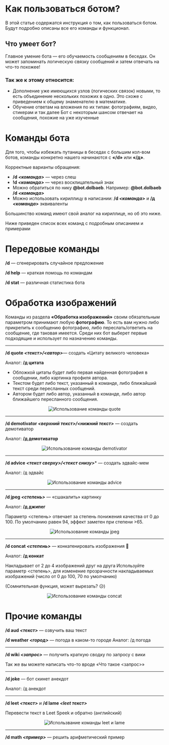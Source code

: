 # **Как пользоваться ботом?**
В этой статье содержатся инструкция о том, как пользоваться ботом.
Будут подробно описаны все его команды и функционал.


## **Что умеет бот?**
Главное умение бота — его обучаемость сообщениям в беседах.
Он может запоминать логическую связку сообщений и затем отвечать на что-то похожее!

### **Так же к этому относится:**

 * Дополнение уже имеющихся узлов (логических связок) новыми, то есть объединение
 нескольких похожих в одно. Это схоже с приведением к общему знаменателю в математике.
 * Обучение ответам на вложения по их типам: фотографиям, видео, стикерам и так далее
Бот с некоторым шансом отвечает на сообщения, похожие на уже изученные

# Команды бота
Для того, чтобы избежать путаницы в беседах с большим кол-вом ботов, команды конкретно нашего начинаются с **«/d»** или **«/д»**.

Корректные варианты обращения:

* **/d *<команда>*** — через слеш
* **!d *<команда>*** — через восклицательный знак
* Можно обратиться по нику **@bot.dolbaeb**.
Например: **@bot.dolbaeb /d *<команда>***
* Можно использовать кириллицу в написании:
**/d *<команда>*** и **/д *<команда>*** эквиваленты

Большинство команд имеют свой аналог на кириллице, но об это ниже.

Ниже приведен список всех команд с подробным описанием и примерами

# Передовые команды
**/d** — сгенерировать случайное предложение

**/d help** — краткая помощь по командам

**/d stat** — различная статистика бота

# Обработка изображений
Команды из раздела **«Обработка изображений»** своим обязательным параметром принимают любую **фотографию**.
То есть вам нужно либо прикрепить к сообщению фотографию, либо переслать/ответить на сообщение, где таковая имеется. Среди них бот выберет первые подходящие и использует по назначению команды.

***

**/d quote *<текст>/<автор>***— создать «Цитату великого человека»

Аналог: **/д цитата**

* Обложкой цитаты будет либо первая найденная фотография в сообщении, либо картинка профиля автора.
* Текстом будет либо текст, указанный в команде, либо ближайший текст среди пересланных сообщений.
* Автором будет либо автор, указанный в команде, либо автор ближайшего пересланного сообщения.

<p align="center">
    <img 
        src="./snapshots/example_quote.jpg"
        alt="Использование команды quote"
    />
</p>

***

**/d demotivator *<верхний текст>/<нижний текст>*** — создать демотиватор

Аналог: **/д демотиватор**

<p align="center">
    <img 
        src="./snapshots/example_demotivator.jpg"
        alt="Использование команды demotivator"
    />
</p>

***

**/d advice *<текст сверху>/<текст снизу>**** — создать эдвайс-мем

Аналог: /д эдвайс

<p align="center">
    <img 
        src="./snapshots/example_advice.jpg"
        alt="Использование команды advice"
    />
</p>

***

**/d jpeg *<степень>*** — «сшакалить» картинку

Аналог: **/д джипег**

Параметр <степень> отвечает за степень понижения качества от 0 до 100.
По умолчанию равен 94, эффект заметен при степени >65.

<p align="center">
    <img 
        src="./snapshots/example_jpeg.jpg"
        alt="Использование команды jpeg"
    />
</p>

***

**/d concat *<степень>*** — конкатенировать изображения 🤨

Аналог: **/д конкат**

Накладывает от 2 до 4 изображений друг на друга
Используйте параметр <степень>, для изменение прозрачности накладываемых изображений (число от 0 до 100, 70 по умолчанию)

(Сомнительная функция, может вырезать? 😥)

<p align="center">
    <img 
        src="./snapshots/example_concat.jpg"
        alt="Использование команды concat"
    />
</p>

# Прочие команды
**/d aud *<текст>*** — озвучить ваш текст

**/d weather *<город>*** — погода в каком-то городе
Аналог: /д погода

***

**/d wiki *<запрос>*** — получить краткую сводку по запросу с вики

Так же вы можете написать что-то вроде «Что такое <запрос>»

***

**/d joke** — бот скинет анекдот

Аналог: /д анекдот

***

**/d leet *<текст>*** и **/d lame *<leet текст>***

Перевести текст в Leet Speek и обратно (английский)

<p align="center">
    <img 
        src="./snapshots/example_leet.jpg" 
        alt="Использвание команды leet и lame"
    />
</p>

***

**/d math *<пример>*** — решить арифметический пример